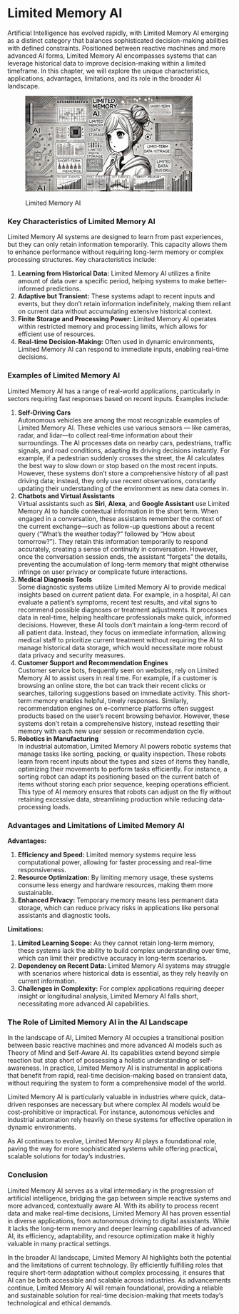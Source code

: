 # Limited Memory AI

Artificial Intelligence has evolved rapidly, with Limited Memory AI emerging as a distinct category that balances sophisticated decision-making abilities with defined constraints. Positioned between reactive machines and more advanced AI forms, Limited Memory AI encompasses systems that can leverage historical data to improve decision-making within a limited timeframe. In this chapter, we will explore the unique characteristics, applications, advantages, limitations, and its role in the broader AI landscape.

<div align="left">

<figure><img src="../../.gitbook/assets/image (1) (1) (1) (1) (1) (1) (1) (1) (1).png" alt="" width="375"><figcaption><p>Limited Memory AI</p></figcaption></figure>

</div>

### **Key Characteristics of Limited Memory AI**

Limited Memory AI systems are designed to learn from past experiences, but they can only retain information temporarily. This capacity allows them to enhance performance without requiring long-term memory or complex processing structures. Key characteristics include:

1. **Learning from Historical Data:** Limited Memory AI utilizes a finite amount of data over a specific period, helping systems to make better-informed predictions.
2. **Adaptive but Transient:** These systems adapt to recent inputs and events, but they don’t retain information indefinitely, making them reliant on current data without accumulating extensive historical context.
3. **Finite Storage and Processing Power:** Limited Memory AI operates within restricted memory and processing limits, which allows for efficient use of resources.
4. **Real-time Decision-Making:** Often used in dynamic environments, Limited Memory AI can respond to immediate inputs, enabling real-time decisions.

### **Examples of Limited Memory AI**

Limited Memory AI has a range of real-world applications, particularly in sectors requiring fast responses based on recent inputs. Examples include:

1. **Self-Driving Cars**\
   Autonomous vehicles are among the most recognizable examples of Limited Memory AI. These vehicles use various sensors — like cameras, radar, and lidar—to collect real-time information about their surroundings. The AI processes data on nearby cars, pedestrians, traffic signals, and road conditions, adapting its driving decisions instantly. For example, if a pedestrian suddenly crosses the street, the AI calculates the best way to slow down or stop based on the most recent inputs. However, these systems don’t store a comprehensive history of all past driving data; instead, they only use recent observations, constantly updating their understanding of the environment as new data comes in.
2. **Chatbots and Virtual Assistants**\
   Virtual assistants such as **Siri**, **Alexa**, and **Google Assistant** use Limited Memory AI to handle contextual information in the short term. When engaged in a conversation, these assistants remember the context of the current exchange—such as follow-up questions about a recent query (“What’s the weather today?” followed by “How about tomorrow?”). They retain this information temporarily to respond accurately, creating a sense of continuity in conversation. However, once the conversation session ends, the assistant “forgets” the details, preventing the accumulation of long-term memory that might otherwise infringe on user privacy or complicate future interactions.
3. **Medical Diagnosis Tools**\
   Some diagnostic systems utilize Limited Memory AI to provide medical insights based on current patient data. For example, in a hospital, AI can evaluate a patient’s symptoms, recent test results, and vital signs to recommend possible diagnoses or treatment adjustments. It processes data in real-time, helping healthcare professionals make quick, informed decisions. However, these AI tools don’t maintain a long-term record of all patient data. Instead, they focus on immediate information, allowing medical staff to prioritize current treatment without requiring the AI to manage historical data storage, which would necessitate more robust data privacy and security measures.
4. **Customer Support and Recommendation Engines**\
   Customer service bots, frequently seen on websites, rely on Limited Memory AI to assist users in real time. For example, if a customer is browsing an online store, the bot can track their recent clicks or searches, tailoring suggestions based on immediate activity. This short-term memory enables helpful, timely responses. Similarly, recommendation engines on e-commerce platforms often suggest products based on the user’s recent browsing behavior. However, these systems don’t retain a comprehensive history, instead resetting their memory with each new user session or recommendation cycle.
5. **Robotics in Manufacturing**\
   In industrial automation, Limited Memory AI powers robotic systems that manage tasks like sorting, packing, or quality inspection. These robots learn from recent inputs about the types and sizes of items they handle, optimizing their movements to perform tasks efficiently. For instance, a sorting robot can adapt its positioning based on the current batch of items without storing each prior sequence, keeping operations efficient. This type of AI memory ensures that robots can adjust on the fly without retaining excessive data, streamlining production while reducing data-processing loads.

### **Advantages and Limitations of Limited Memory AI**

**Advantages:**

1. **Efficiency and Speed:** Limited memory systems require less computational power, allowing for faster processing and real-time responsiveness.
2. **Resource Optimization:** By limiting memory usage, these systems consume less energy and hardware resources, making them more sustainable.
3. **Enhanced Privacy:** Temporary memory means less permanent data storage, which can reduce privacy risks in applications like personal assistants and diagnostic tools.

**Limitations:**

1. **Limited Learning Scope:** As they cannot retain long-term memory, these systems lack the ability to build complex understanding over time, which can limit their predictive accuracy in long-term scenarios.
2. **Dependency on Recent Data:** Limited Memory AI systems may struggle with scenarios where historical data is essential, as they rely heavily on current information.
3. **Challenges in Complexity:** For complex applications requiring deeper insight or longitudinal analysis, Limited Memory AI falls short, necessitating more advanced AI capabilities.

### **The Role of Limited Memory AI in the AI Landscape**

In the landscape of AI, Limited Memory AI occupies a transitional position between basic reactive machines and more advanced AI models such as Theory of Mind and Self-Aware AI. Its capabilities extend beyond simple reaction but stop short of possessing a holistic understanding or self-awareness. In practice, Limited Memory AI is instrumental in applications that benefit from rapid, real-time decision-making based on transient data, without requiring the system to form a comprehensive model of the world.

Limited Memory AI is particularly valuable in industries where quick, data-driven responses are necessary but where complex AI models would be cost-prohibitive or impractical. For instance, autonomous vehicles and industrial automation rely heavily on these systems for effective operation in dynamic environments.

As AI continues to evolve, Limited Memory AI plays a foundational role, paving the way for more sophisticated systems while offering practical, scalable solutions for today’s industries.

### **Conclusion**

Limited Memory AI serves as a vital intermediary in the progression of artificial intelligence, bridging the gap between simple reactive systems and more advanced, contextually aware AI. With its ability to process recent data and make real-time decisions, Limited Memory AI has proven essential in diverse applications, from autonomous driving to digital assistants. While it lacks the long-term memory and deeper learning capabilities of advanced AI, its efficiency, adaptability, and resource optimization make it highly valuable in many practical settings.

In the broader AI landscape, Limited Memory AI highlights both the potential and the limitations of current technology. By efficiently fulfilling roles that require short-term adaptation without complex processing, it ensures that AI can be both accessible and scalable across industries. As advancements continue, Limited Memory AI will remain foundational, providing a reliable and sustainable solution for real-time decision-making that meets today’s technological and ethical demands.
